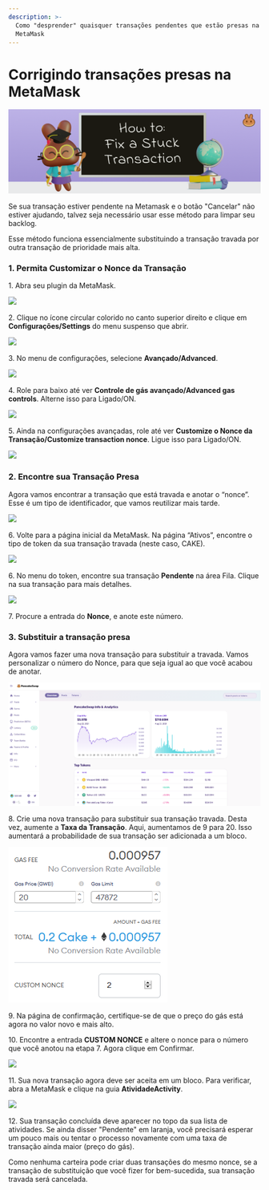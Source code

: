 ```yaml
---
description: >-
  Como "desprender" quaisquer transações pendentes que estão presas na sua
  MetaMask
---
```


# Corrigindo transações presas na MetaMask

![](../.gitbook/assets/how-to-fix-a-stuck-transaction-header.png)

Se sua transação estiver pendente na Metamask e o botão "Cancelar" não estiver ajudando, talvez seja necessário usar esse método para limpar seu backlog.&#x20;

Esse método funciona essencialmente substituindo a transação travada por outra transação de prioridade mais alta.

### **1. Permita Customizar o Nonce da Transação**

1\. Abra seu plugin da MetaMask.

![](../.gitbook/assets/1-1-MetaMask\_plugin.png)

2\. Clique no ícone circular colorido no canto superior direito e clique em **Configurações/Settings** do menu suspenso que abrir.

![](<../.gitbook/assets/1-2-MetaMask\_settings (1).png>)

3\. No menu de configurações, selecione **Avançado/Advanced**.

![](../.gitbook/assets/1-3-MetaMask\_advanced.png)

4\. Role para baixo até ver **Controle de gás avançado/Advanced gas controls**. Alterne isso para Ligado/ON.

![](../.gitbook/assets/1-4-MetaMask\_gas\_control\_on.png)

5\. Ainda na configurações avançadas, role até ver **Customize o Nonce da Transação/Customize transaction nonce**. Ligue isso para Ligado/ON.

![](<../.gitbook/assets/1-4-MetaMask\_gas\_control\_on (1).png>)

### **2. Encontre sua Transação Presa**&#x20;

Agora vamos encontrar a transação que está travada e anotar o “nonce”. Esse é um tipo de identificador, que vamos reutilizar mais tarde.

![](https://lh4.googleusercontent.com/xKBEnt5a62c5Wzg\_MCLIbVUWuL4fws1ohBAX9LAkGS71vslHk7QuMF24jAfkAdmsLunPVfT9c3FxCmGar5z7jNZnd4WMgzQsoxxbYw1Lp59Az5kG72COn0JblFXktHbmgMnF1LeY)

6\. Volte para a página inicial da MetaMask. Na página “Ativos”, encontre o tipo de token da sua transação travada (neste caso, CAKE).

![](https://lh5.googleusercontent.com/9qVjhK1kEKDL8l4TTdOFo4o547PDIIeQpCCY18gPyaUFJrpFbyYhMfBQ1CRzjjrllgrcqVbwkhxKCZBNlIad8J1yCpMVhsBKjIAcwfsQHQb7jnl2RD2ufQU-zNEn2Hn2g4LGvYDU)

6\. No menu do token, encontre sua transação **Pendente** na área Fila. Clique na sua transação para mais detalhes.

![](https://lh4.googleusercontent.com/HMd5iKjIvm-f7Xi7xtecTsq56x1i15GjUkwCm5Z\_83xMfOXDd2jabcCDyUwELf51IHseEeCk2WnvWfHwTSUlFnLAJrmjkkOfm\_fA5fimgdABnYfdjmBxxst8TOaUJUhc2iO\_CN-k)

7\. Procure a entrada do **Nonce**, e anote este número.

### **3. Substituir  a transação presa**

Agora vamos fazer uma nova transação para substituir a travada. Vamos personalizar o número do Nonce, para que seja igual ao que você acabou de anotar.

![](<../.gitbook/assets/image (9) (1) (1).png>)

8\. Crie uma nova transação para substituir sua transação travada. Desta vez, aumente a **Taxa da Transação**. Aqui, aumentamos de 9 para 20. Isso aumentará a probabilidade de sua transação ser adicionada a um bloco.

![](<../.gitbook/assets/image (10) (1) (1).png>)

9\. Na página de confirmação, certifique-se de que o preço do gás está agora no valor novo e mais alto.&#x20;

10\. Encontre a entrada **CUSTOM NONCE** e altere o nonce para o número que você anotou na etapa 7. Agora clique em Confirmar.

![](https://lh6.googleusercontent.com/PYhYm2ro0SVzerBo5qguFIPOYl0DjLSfl0JT8UdfN3T4i-0hjBq-CQvr-UA0bSyG-ZndrWmLGptfZUcnGBlvUk118GGZn7ciDNaC4hmfovH9v\_M5XMIYmkAmB-Fr-6TTpYnnDX1p)

11\. Sua nova transação agora deve ser aceita em um bloco. Para verificar, abra a MetaMask e clique na guia **AtividadeActivity**.

![](https://lh6.googleusercontent.com/Iw3e0YP4ORhPgw8-MNxvzlDlfgG5nD226P4ixiziPC\_9j3\_LfU3o1-\_LA2yDmegbRw5x9Sgk3RACFJJkyJDrFJA1j2J93H21uGhhWabkdDQUHsU\_oVdkZVQTTWaQPzXHAWClpsb4)

12\. Sua transação concluída deve aparecer no topo da sua lista de atividades. Se ainda disser "Pendente" em laranja, você precisará esperar um pouco mais ou tentar o processo novamente com uma taxa de transação ainda maior (preço do gás).&#x20;

Como nenhuma carteira pode criar duas transações do mesmo nonce, se a transação de substituição que você fizer for bem-sucedida, sua transação travada será cancelada.
